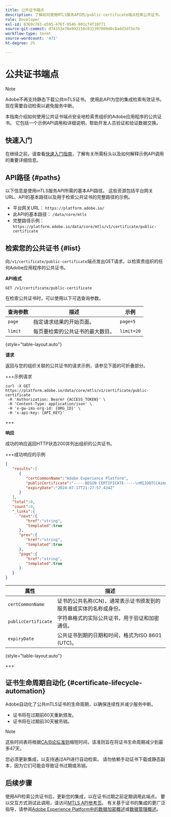 ```yaml
---
title: 公共证书端点
description: 了解如何使用MTLS服务API的/public-certificate端点检索公共证书。
role: Developer
exl-id: 8369c783-e595-476f-9546-801cf4f10f71
source-git-commit: d74353e70e992150c031397009d0c8add3df5e7b
workflow-type: tm+mt
source-wordcount: '471'
ht-degree: 2%

---
```


# 公共证书端点

>[!NOTE]
>
>Adobe不再支持静态下载公共mTLS证书。 使用此API为您的集成检索有效证书。 现在需要自动检索以避免服务中断。

本指南介绍如何使用公共证书端点安全地检索贵组织的Adobe应用程序的公共证书。 它包括一个示例API调用和详细说明，帮助开发人员验证和验证数据交换。

## 快速入门

在继续之前，请查看[快速入门指南](./getting-started.md)，了解有关所需标头以及如何解释示例API调用的重要详细信息。

## API路径 {#paths}

以下信息是使用mTLS服务API所需的基本API路径。 这些资源包括平台网关URL、API的基本路径以及用于检索公共证书的完整路径的示例。

- 平台网关URL： `https://platform.adobe.io/`
- 此API的基本路径： `/data/core/mtls`
- 完整路径示例： `https://platform.adobe.io/data/core/mtls/v1/certificate/public-certificate`

## 检索您的公共证书 {#list}

向`/v1/certificate/public-certificate`端点发出GET请求，以检索贵组织的任何Adobe应用程序的公共证书。

**API格式**

```http
GET /v1/certificate/public-certificate
```

在检索公共证书时，可以使用以下可选查询参数。

| 查询参数 | 描述 | 示例 |
| --------------- | ----------- | ------- |
| `page` | 指定请求结果的开始页面。 | `page=5` |
| `limit` | 每页要检索的公共证书的最大数目。 | `limit=20` |

{style="table-layout:auto"}

**请求**

返回与您的组织关联的公共证书的请求示例，请参见下面的可折叠部分。

+++示例请求

```shell
curl -X GET https://platform.adobe.io/data/core/mtls/v1/certificate/public-certificate
 -H 'Authorization: Bearer {ACCESS_TOKEN}' \
 -H 'Content-Type: application/json' \
 -H 'x-gw-ims-org-id: {ORG_ID}' \
 -H 'x-api-key: {API_KEY}' 
```

+++

**响应**

成功的响应返回HTTP状态200并列出组织的公共证书。

+++成功响应的示例

```json
{
   "results":[
      {
         "certCommonName":"Adobe Experience Platform",
         "publicCertificate":"-----BEGIN CERTIFICATE-----\nMIIDQTCCAimgAwIBAgITBmyfACAfma......KJY5u89CjAwj\n-----END CERTIFICATE-----",
         "expiryDate":"2024-07-17T21:27:57.434Z"
      }
   ],
   "total":0,
   "count":0,
   "_links":{
      "next":{
         "href":"string",
         "templated":true
      },
      "prev":{
         "href":"string",
         "templated":true
      },
      "page":{
         "href":"string",
         "templated":true
      }
   }
}
```

| 属性 | 描述 |
| --- | --- |
| `certCommonName` | 证书的公共名称(CN)，通常表示证书颁发到的服务器或实体的名称或身份。 |
| `publicCertificate` | 字符串格式的实际公共证书，用于验证和加密通信。 |
| `expiryDate` | 公共证书到期的日期和时间，格式为ISO 8601 (UTC)。 |

{style="table-layout:auto"}

+++

## 证书生命周期自动化 {#certificate-lifecycle-automation}

Adobe自动化了公共mTLS证书的生命周期，以确保连续性并减少服务中断。

- 证书将在过期前60天重新颁发。
- 证书将在过期前30天被吊销。

>[!NOTE]
>
>这些时间表将根据[CA/B论坛准则](https://www.digicert.com/blog/tls-certificate-lifetimes-will-officially-reduce-to-47-days)缩短时间，该准则旨在将证书生命周期减少到最多47天。

您必须更新集成，以支持通过API进行自动检索。 请勿依赖手动证书下载或静态副本，因为它们可能会导致证书过期或吊销。

## 后续步骤

使用API检索公共证书后，更新您的集成，以在证书过期之前定期调用此端点。 要以交互方式测试此调用，请访问[MTLS API参考页](https://developer.adobe.com/experience-platform-apis/references/mtls-service/)。 有关基于证书的集成的更广泛指导，请参阅[Adobe Experience Platform中的数据加密概述](../../landing/governance-privacy-security/encryption.md)或[数据管理概述](../home.md)。
